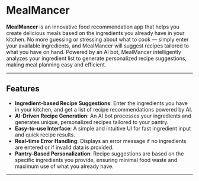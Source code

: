 # MealMancer

**MealMancer** is an innovative food recommendation app that helps you create delicious meals based on the ingredients you already have in your kitchen. No more guessing or stressing about what to cook — simply enter your available ingredients, and MealMancer will suggest recipes tailored to what you have on hand. Powered by an AI bot, MealMancer intelligently analyzes your ingredient list to generate personalized recipe suggestions, making meal planning easy and efficient.

---

## Features

- **Ingredient-based Recipe Suggestions**: Enter the ingredients you have in your kitchen, and get a list of recipe recommendations powered by AI.
- **AI-Driven Recipe Generation**: An AI bot processes your ingredients and generates unique, personalized recipes tailored to your pantry.
- **Easy-to-use Interface**: A simple and intuitive UI for fast ingredient input and quick recipe results.
- **Real-time Error Handling**: Displays an error message if no ingredients are entered or if invalid data is provided.
- **Pantry-Based Personalization**: Recipe suggestions are based on the specific ingredients you provide, ensuring minimal food waste and maximum use of what you already have.

---
